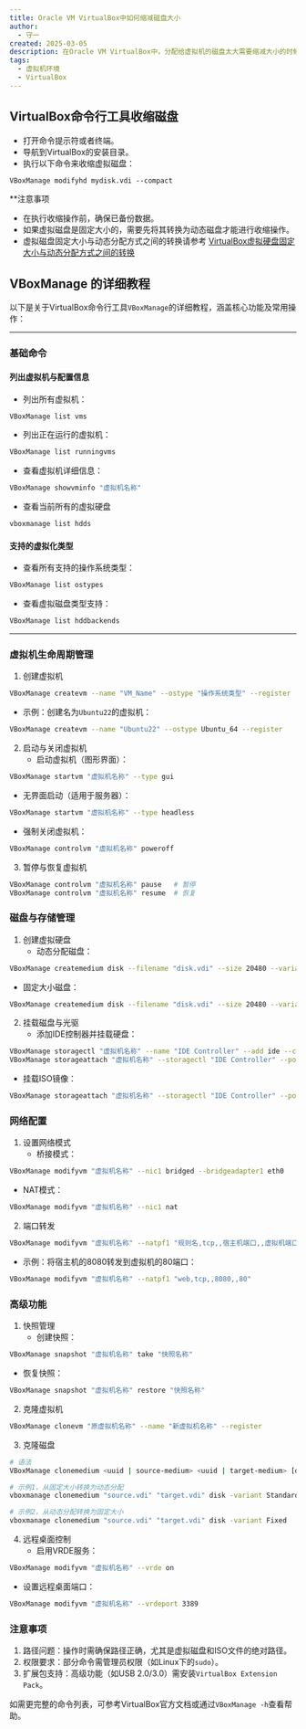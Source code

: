 ```yaml
---
title: Oracle VM VirtualBox中如何缩减磁盘大小
author:
  - 守一
created: 2025-03-05
description: 在Oracle VM VirtualBox中，分配给虚拟机的磁盘太大需要缩减大小的时候可以参考本文档
tags:
  - 虚拟机环境
  - VirtualBox
---
```

## VirtualBox命令行工具收缩磁盘

- 打开命令提示符或者终端。
- 导航到VirtualBox的安装目录。
- 执行以下命令来收缩虚拟磁盘：
```shell
VBoxManage modifyhd mydisk.vdi --compact
```

**注意事项
- 在执行收缩操作前，确保已备份数据。
- 如果虚拟磁盘是固定大小的，需要先将其转换为动态磁盘才能进行收缩操作。
- 虚拟磁盘固定大小与动态分配方式之间的转换请参考 [VirtualBox虚拟硬盘固定大小与动态分配方式之间的转换](https://leeguangxing.cn/blog_post_81.html)

## VBoxManage 的详细教程

以下是关于VirtualBox命令行工具`VBoxManage`的详细教程，涵盖核心功能及常用操作：

---

### 基础命令

#### 列出虚拟机与配置信息  
- 列出所有虚拟机：  
```bash
VBoxManage list vms
```
- 列出正在运行的虚拟机：  
```bash
VBoxManage list runningvms
```
- 查看虚拟机详细信息：  
```bash
VBoxManage showvminfo "虚拟机名称"
```
- 查看当前所有的虚拟硬盘
```bash
vboxmanage list hdds
```

#### 支持的虚拟化类型
- 查看所有支持的操作系统类型：  
```bash
VBoxManage list ostypes
```
- 查看虚拟磁盘类型支持：  
```bash
VBoxManage list hddbackends
```

---

### 虚拟机生命周期管理

1. 创建虚拟机  
```bash
VBoxManage createvm --name "VM_Name" --ostype "操作系统类型" --register
``` 
   - 示例：创建名为`Ubuntu22`的虚拟机：  
```bash
VBoxManage createvm --name "Ubuntu22" --ostype Ubuntu_64 --register
```
 
2. 启动与关闭虚拟机  
   - 启动虚拟机（图形界面）：  
```bash
VBoxManage startvm "虚拟机名称" --type gui
```
   - 无界面启动（适用于服务器）：  
```bash
VBoxManage startvm "虚拟机名称" --type headless
```
   - 强制关闭虚拟机：  
```bash
VBoxManage controlvm "虚拟机名称" poweroff
```
 

3. 暂停与恢复虚拟机  
```bash
VBoxManage controlvm "虚拟机名称" pause   # 暂停
VBoxManage controlvm "虚拟机名称" resume  # 恢复
``` 

### 磁盘与存储管理

1. 创建虚拟硬盘  
   - 动态分配磁盘：  
```bash
VBoxManage createmedium disk --filename "disk.vdi" --size 20480 --variant Standard
```
   - 固定大小磁盘：  
```bash
VBoxManage createmedium disk --filename "disk.vdi" --size 20480 --variant Fixed
```

2. 挂载磁盘与光驱
   - 添加IDE控制器并挂载硬盘：  
```bash
VBoxManage storagectl "虚拟机名称" --name "IDE Controller" --add ide --controller PIIX4
VBoxManage storageattach "虚拟机名称" --storagectl "IDE Controller" --port 0 --device 0 --type hdd --medium "disk.vdi"
```
   - 挂载ISO镜像：  
```bash
VBoxManage storageattach "虚拟机名称" --storagectl "IDE Controller" --port 1 --device 0 --type dvddrive --medium "ubuntu.iso"
```  

### 网络配置

1. 设置网络模式  
   - 桥接模式：  
```bash
VBoxManage modifyvm "虚拟机名称" --nic1 bridged --bridgeadapter1 eth0
``` 
   - NAT模式：  
```bash
VBoxManage modifyvm "虚拟机名称" --nic1 nat
```

2. 端口转发  
```bash
VBoxManage modifyvm "虚拟机名称" --natpf1 "规则名,tcp,,宿主机端口,,虚拟机端口"
```
   - 示例：将宿主机的8080转发到虚拟机的80端口：  
```bash
VBoxManage modifyvm "虚拟机名称" --natpf1 "web,tcp,,8080,,80"
``` 

### 高级功能

1. 快照管理  
   - 创建快照：  
```bash
VBoxManage snapshot "虚拟机名称" take "快照名称"
```
   - 恢复快照：  
```bash
VBoxManage snapshot "虚拟机名称" restore "快照名称"
```

2. 克隆虚拟机
```bash
VBoxManage clonevm "原虚拟机名称" --name "新虚拟机名称" --register
```

3. 克隆磁盘
```bash
# 语法
VBoxManage clonemedium <uuid | source-medium> <uuid | target-medium> [disk | dvd | floppy] [--existing] [--format=VDI | VMDK | VHD | RAW | other ] [--variant=Standard,Fixed,Split2G,Stream,ESX]

# 示例1，从固定大小转换为动态分配
vboxmanage clonemedium "source.vdi" "target.vdi" disk -variant Standard

# 示例2，从动态分配转换为固定大小
vboxmanage clonemedium "source.vdi" "target.vdi" disk -variant Fixed
```

4. 远程桌面控制
   - 启用VRDE服务：  
```bash
VBoxManage modifyvm "虚拟机名称" --vrde on
``` 
   - 设置远程桌面端口：  
```bash
VBoxManage modifyvm "虚拟机名称" --vrdeport 3389
``` 

### 注意事项
1. 路径问题：操作时需确保路径正确，尤其是虚拟磁盘和ISO文件的绝对路径。
2. 权限要求：部分命令需管理员权限（如Linux下的`sudo`）。
3. 扩展包支持：高级功能（如USB 2.0/3.0）需安装`VirtualBox Extension Pack`。

如需更完整的命令列表，可参考VirtualBox官方文档或通过`VBoxManage -h`查看帮助。